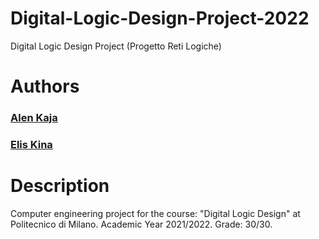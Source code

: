 # Digital-Logic-Design-Project-2022
Digital Logic Design Project (Progetto Reti Logiche)
# Authors
###   [Alen Kaja](https://github.com/alenkaja00)
###   [Elis Kina](https://github.com/eliskina)
# Description
Computer engineering project for the course: "Digital Logic Design" at Politecnico di Milano.
Academic Year 2021/2022. Grade: 30/30.
